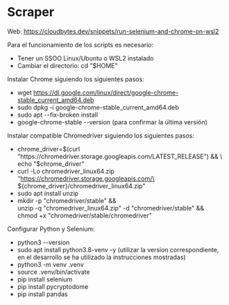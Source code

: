 # Scraper

Web: https://cloudbytes.dev/snippets/run-selenium-and-chrome-on-wsl2

Para el funcionamiento de los scripts es necesario:

- Tener un SSOO Linux/Ubuntu o WSL2 instalado
- Cambiar el directorio: cd "$HOME"

Instalar Chrome siguiendo los siguientes pasos:

- wget https://dl.google.com/linux/direct/google-chrome-stable_current_amd64.deb
- sudo dpkg -i google-chrome-stable_current_amd64.deb
- sudo apt --fix-broken install
- google-chrome-stable --version (para confirmar la última versión)

Instalar compatible Chromedriver siguiendo los siguientes pasos:

- chrome_driver=$(curl "https://chromedriver.storage.googleapis.com/LATEST_RELEASE") && \
  echo "$chrome_driver"
- curl -Lo chromedriver_linux64.zip "https://chromedriver.storage.googleapis.com/\
  ${chrome_driver}/chromedriver_linux64.zip"
- sudo apt install unzip
- mkdir -p "chromedriver/stable" && \
  unzip -q "chromedriver_linux64.zip" -d "chromedriver/stable" && \
  chmod +x "chromedriver/stable/chromedriver"
  
Configurar Python y Selenium:

- python3 --version
- sudo apt install python3.8-venv -y (utilizar la version correspondiente, en el desarrollo se ha utilizado la instrucciones mostradas)
- python3 -m venv .venv
- source .venv/bin/activate
- pip install selenium
- pip install pycryptodome
- pip install pandas
